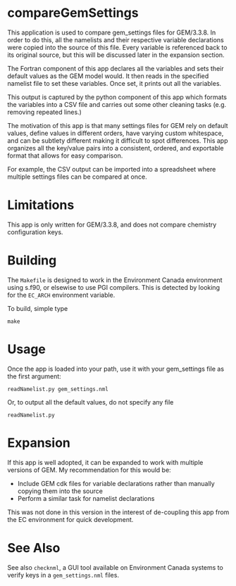 compareGemSettings
==================

This application is used to compare gem_settings files for GEM/3.3.8.  In order to do this,
all the namelists and their respective variable declarations were copied into the source
of this file.  Every variable is referenced back to its original source, but this will be
discussed later in the expansion section.

The Fortran component of this app declares all the variables and sets their default values
as the GEM model would.  It then reads in the specified namelist file to set these
variables.  Once set, it prints out all the variables.

This output is captured by the python component of this app which formats the variables into a
CSV file and carries out some other cleaning tasks (e.g. removing repeated lines.)

The motivation of this app is that many settings files for GEM rely on default values, define values
in different orders, have varying custom whitespace, and can be subtlety different making it
difficult to spot differences.  This app organizes all the key/value pairs into a consistent,
ordered, and exportable format that allows for easy comparison.

For example, the CSV output can be imported into a spreadsheet where multiple settings files
can be compared at once.

Limitations
===========

This app is only written for GEM/3.3.8, and does not compare chemistry configuration keys.

Building
========

The `Makefile` is designed to work in the Environment Canada environment using s.f90, or elsewise to use
PGI compilers.  This is detected by looking for the `EC_ARCH` environment variable.

To build, simple type

    make

Usage
=====

Once the app is loaded into your path, use it with your gem_settings file as the first argument:

    readNamelist.py gem_settings.nml

Or, to output all the default values, do not specify any file

    readNamelist.py

Expansion
=========

If this app is well adopted, it can be expanded to work with multiple versions of GEM. My
recommendation for this would be:

- Include GEM cdk files for variable declarations rather than manually copying them into
  the source
- Perform a similar task for namelist declarations

This was not done in this version in the interest of de-coupling this app from the EC
environment for quick development.

See Also
========

See also `checknml`, a GUI tool available on Environment Canada systems to verify keys in a `gem_settings.nml` files.

